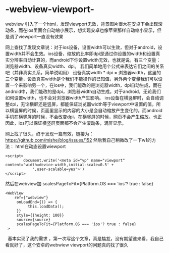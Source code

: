 # -webview-viewport-
webview 引入了一个html，发现viewport无效，背景图片很大在安卓下会出现滚动条，而在ios里面会自动缩小展示，想实现安卓也像苹果那样自动缩小显示，但是调了viewport一直没有效果

网上查找了发现文章说：对于ios设备，设置width可以生效，但对于android，设置width并不会生效。ios设备，缩放的比率即dpi是通过你设置的width和设置真实分辨率自动计算的，而android下你设置width无效，也就是说，有三个变量：浏览器width、设备真实width、dpi。 我们简单地用个公式来表达它们之间的关系吧（并非真实关系，简单说明用） 设备真实width * dpi = 浏览器width，这里的三个变量，设备真实width是个我们不能操作的已知值，另外两个变量我们可以设置一个来影响另一个，在ios中，我们能改的是浏览器width，dpi自动生成，而在android中，我们能改的是dpi，浏览器width自动生成。对于android，无论我们如何设置width，也不会对浏览器width产生影响。
ios设备在横竖屏时，会自动调整dpi，无论横屏还是竖屏，都能保证浏览器width等于viewport中设置的值，所以横竖屏的时候，页面里显示的内容的大小是会自动缩放产生变化的。而android手机在横竖屏的时候，不会改变dpi，在横竖屏的时候，网页不会产生缩放。也正因此，ios可以保证横竖屏页面都不会产生滚动条，满屏显示。

网上找了很久，终于发现一篇有效，链接为：https://github.com/mishe/blog/issues/152
然后我自己稍微改了一下w1的方法：
html在动态设置wiewport
```
<script>
        document.write('<meta id="vp" name="viewport" content="width=device-width,initial-scale=0.5' +
            ',user-scalable=yes">')
</script>
```
然后在webview加 scalesPageToFit={Platform.OS === 'ios'? true : false}
  ```
  <WebView
      ref={"webview"}
       onLoadEnd={() => {
            this.loadData();
       }}
       style={{height: 100}}
       source={source}
       scalesPageToFit={Platform.OS === 'ios'? true : false}
   >
   ```
   基本实现了我的需求 ，第一次写这个文章，真是尴尬，没有期望谁来看，我自己看就好了，这个安卓的webwiew viewport的问题真的找了很久
